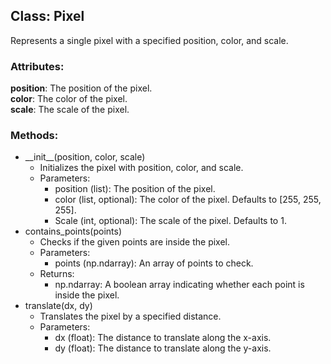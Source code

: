 
## Class: Pixel

Represents a single pixel with a specified position, color, and scale.

### Attributes:

**position**: The position of the pixel.  
**color**: The color of the pixel.  
**scale**: The scale of the pixel.

### Methods:

* \_\_init\_\_(position, color, scale)  
  * Initializes the pixel with position, color, and scale.  
  * Parameters:  
    * position (list): The position of the pixel.  
    * color (list, optional): The color of the pixel. Defaults to \[255, 255, 255\].  
    * Scale (int, optional): The scale of the pixel. Defaults to 1\.  
* contains\_points(points)  
  * Checks if the given points are inside the pixel.  
  * Parameters:  
    * points (np.ndarray): An array of points to check.  
  * Returns:  
    * np.ndarray: A boolean array indicating whether each point is inside the pixel.  
* translate(dx, dy)  
  * Translates the pixel by a specified distance.  
  * Parameters:  
    * dx (float): The distance to translate along the x-axis.  
    * dy (float): The distance to translate along the y-axis.
